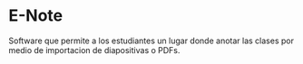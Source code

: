 # E-Note
Software que permite a los estudiantes un lugar donde anotar las clases por medio de importacion de diapositivas o PDFs.
